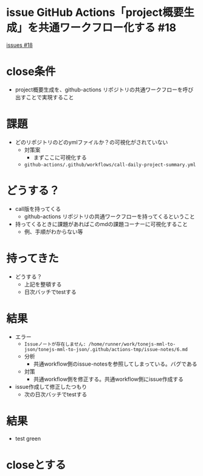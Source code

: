 # issue GitHub Actions「project概要生成」を共通ワークフロー化する #18
[issues #18](https://github.com/cat2151/tonejs-mml-to-json/issues/18)

# close条件
- project概要生成を、github-actions リポジトリの共通ワークフローを呼び出すことで実現すること

# 課題
- どのリポジトリのどのymlファイルか？の可視化がされていない
  - 対策案
    - まずここに可視化する
  - `github-actions/.github/workflows/call-daily-project-summary.yml`

# どうする？
- call版を持ってくる
  - github-actions リポジトリの共通ワークフローを持ってくるということ
- 持ってくるときに課題があればこのmdの課題コーナーに可視化すること
  - 例、手順がわからない等

# 持ってきた
- どうする？
  - 上記を整頓する
  - 日次バッチでtestする

# 結果
- エラー
  - `Issueノートが存在しません: /home/runner/work/tonejs-mml-to-json/tonejs-mml-to-json/.github/actions-tmp/issue-notes/6.md`
  - 分析
    - 共通workflow側のissue-notesを参照してしまっている。バグである
  - 対策
    - 共通workflow側を修正する。共通workflow側にissue作成する
- issue作成して修正したつもり
  - 次の日次バッチでtestする

# 結果
- test green

# closeとする
